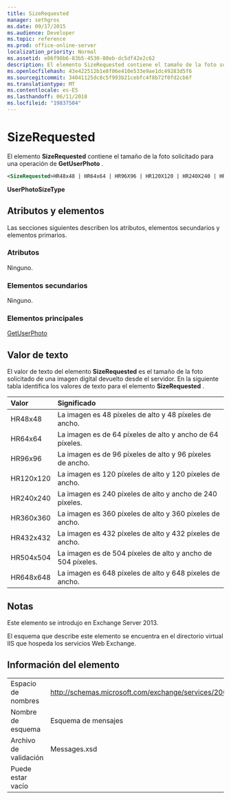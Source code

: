 ```yaml
---
title: SizeRequested
manager: sethgros
ms.date: 09/17/2015
ms.audience: Developer
ms.topic: reference
ms.prod: office-online-server
localization_priority: Normal
ms.assetid: e86f98b6-83b5-4530-80eb-dc5df42e2c62
description: El elemento SizeRequested contiene el tamaño de la foto solicitado para una operación de GetUserPhoto.
ms.openlocfilehash: 43e422512b1e8f06e410e533e9ae1dc49283d5f6
ms.sourcegitcommit: 34041125dc8c5f993b21cebfc4f8b72f0fd2cb6f
ms.translationtype: MT
ms.contentlocale: es-ES
ms.lasthandoff: 06/11/2018
ms.locfileid: "19837504"
---
```

# <a name="sizerequested"></a>SizeRequested

El elemento **SizeRequested** contiene el tamaño de la foto solicitado para una operación de **GetUserPhoto** . 
  
```XML
<SizeRequested>HR48x48 | HR64x64 | HR96X96 | HR120X120 | HR240X240 | HR360X360 | HR432X432 | HR504X504 | HR648X648</SizeRequested>
```

 **UserPhotoSizeType**
## <a name="attributes-and-elements"></a>Atributos y elementos

Las secciones siguientes describen los atributos, elementos secundarios y elementos primarios.
  
### <a name="attributes"></a>Atributos

Ninguno.
  
### <a name="child-elements"></a>Elementos secundarios

Ninguno.
  
### <a name="parent-elements"></a>Elementos principales

[GetUserPhoto](getuserphoto.md)
  
## <a name="text-value"></a>Valor de texto

El valor de texto del elemento **SizeRequested** es el tamaño de la foto solicitado de una imagen digital devuelto desde el servidor. En la siguiente tabla identifica los valores de texto para el elemento **SizeRequested** . 
  
|**Valor**|**Significado**|
|:-----|:-----|
|HR48x48  <br/> |La imagen es 48 píxeles de alto y 48 píxeles de ancho.  <br/> |
|HR64x64  <br/> |La imagen es de 64 píxeles de alto y ancho de 64 píxeles.  <br/> |
|HR96x96  <br/> |La imagen es de 96 píxeles de alto y 96 píxeles de ancho.  <br/> |
|HR120x120  <br/> |La imagen es 120 píxeles de alto y 120 píxeles de ancho.  <br/> |
|HR240x240  <br/> |La imagen es 240 píxeles de alto y ancho de 240 píxeles.  <br/> |
|HR360x360  <br/> |La imagen es 360 píxeles de alto y 360 píxeles de ancho.  <br/> |
|HR432x432  <br/> |La imagen es 432 píxeles de alto y 432 píxeles de ancho.  <br/> |
|HR504x504  <br/> |La imagen es de 504 píxeles de alto y ancho de 504 píxeles.  <br/> |
|HR648x648  <br/> |La imagen es 648 píxeles de alto y 648 píxeles de ancho.  <br/> |
   
## <a name="remarks"></a>Notas

Este elemento se introdujo en Exchange Server 2013.
  
El esquema que describe este elemento se encuentra en el directorio virtual IIS que hospeda los servicios Web Exchange.
  
## <a name="element-information"></a>Información del elemento

|||
|:-----|:-----|
|Espacio de nombres  <br/> |http://schemas.microsoft.com/exchange/services/2006/messages  <br/> |
|Nombre de esquema  <br/> |Esquema de mensajes  <br/> |
|Archivo de validación  <br/> |Messages.xsd  <br/> |
|Puede estar vacío  <br/> ||
   


